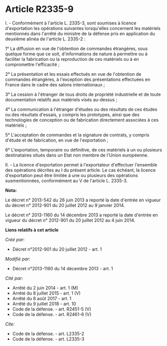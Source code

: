 # Article R2335-9

I. - Conformément à l'article L. 2335-3, sont soumises à licence d'exportation les opérations suivantes lorsqu'elles
concernent les matériels mentionnés dans l'arrêté du ministre de la défense pris en application du deuxième alinéa de
l'article L. 2335-2 :

1° La diffusion en vue de l'obtention de commandes étrangères, sous quelque forme que ce soit, d'informations de nature à
permettre ou à faciliter la fabrication ou la reproduction de ces matériels ou à en compromettre l'efficacité ;

2° La présentation et les essais effectués en vue de l'obtention de commandes étrangères, à l'exception des présentations
effectuées en France dans le cadre des salons internationaux ;

3° La cession à l'étranger de tous droits de propriété industrielle et de toute documentation relatifs aux matériels visés
au-dessus ;

4° La communication à l'étranger d'études ou des résultats de ces études ou des résultats d'essais, y compris les prototypes,
ainsi que des technologies de conception ou de fabrication directement associées à ces matériels ;

5° L'acceptation de commandes et la signature de contrats, y compris d'étude et de fabrication, en vue de l'exportation ;

6° L'exportation, temporaire ou définitive, de ces matériels à un ou plusieurs destinataires situés dans un Etat non membre
de l'Union européenne.

II. - La licence d'exportation permet à l'exportateur d'effectuer l'ensemble des opérations décrites au I du présent article.
Le cas échéant, la licence d'exportation peut être limitée à une ou plusieurs des opérations susmentionnées, conformément au
V de l'article L. 2335-3.

**Nota:**

Le décret n° 2013-542 du 26 juin 2013 a reporté la date d'entrée en vigueur du décret n° 2012-901 du 20 juillet 2012 au 9
janvier 2014.

Le décret n° 2013-1160 du 14 décembre 2013 a reporté la date d'entrée en vigueur du décret n° 2012-901 du 20 juillet 2012 au
4 juin 2014.

**Liens relatifs à cet article**

_Créé par_:

  - Décret n°2012-901 du 20 juillet 2012 - art. 1

_Modifié par_:

  - Décret n°2013-1160 du 14 décembre 2013 - art. 1

_Cité par_:

  - Arrêté du 2 juin 2014 - art. 1 (M)
  - Arrêté du 8 juillet 2015 - art. 1 (V)
  - Arrêté du 8 août 2017 - art. 1
  - Arrêté du 9 juillet 2018 - art. 10
  - Code de la défense. - art. R2451-5 (V)
  - Code de la défense. - art. R2461-6 (V)

_Cite_:

  - Code de la défense. - art. L2335-2
  - Code de la défense. - art. L2335-3
